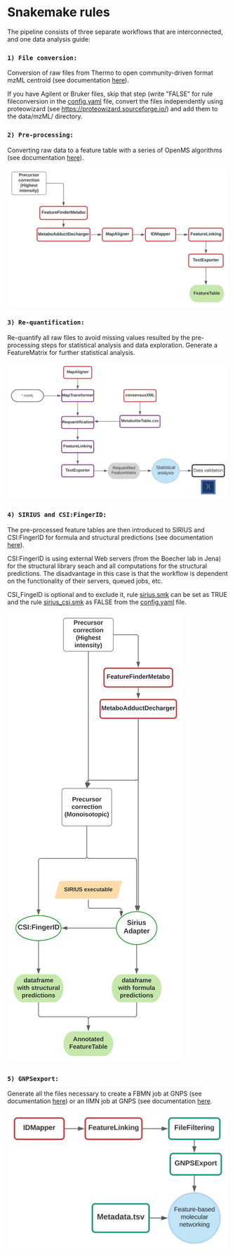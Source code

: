 # Snakemake rules 

The pipeline consists of three separate workflows that are interconnected, and one data analysis guide:

### `1) File conversion:`

Conversion of raw files from Thermo to open community-driven format mzML centroid (see documentation [here](https://github.com/compomics/ThermoRawFileParser)).

If you have Agilent or Bruker files, skip that step (write "FALSE" for rule fileconversion in the [config.yaml](/config/config.yaml) file, convert the files independently using proteowizard (see https://proteowizard.sourceforge.io/) and add them to the data/mzML/ directory.

### `2) Pre-processing:`

Converting raw data to a feature table with a series of OpenMS algorithms (see documentation [here](https://abibuilder.informatik.uni-tuebingen.de/archive/openms/Documentation/nightly/html/index.html)). 

![dag](/images/Preprocessing.svg) 

### `3) Re-quantification:` 

Re-quantify all raw files to avoid missing values resulted by the pre-processing steps for statistical analysis and data exploration. Generate a FeatureMatrix for further statistical analysis.

![dag](/images/Re-quantification.svg) 

### `4) SIRIUS and CSI:FingerID:`

The pre-processed feature tables are then introduced to SIRIUS and CSI:FingerID for formula and structural predictions (see documentation [here](https://boecker-lab.github.io/docs.sirius.github.io/)).

CSI:FingerID is using external Web servers (from the Boecher lab in Jena) for the structural library seach and all computations for the structural predictions. The disadvantage in this case is that the workflow is dependent on the functionality of their servers, queued jobs, etc. 

CSI_FingeID is optional and to exclude it, rule [sirius.smk](sirius.smk) can be set as TRUE and the rule [sirius_csi.smk](sirius_csi.smk) as FALSE from the [config.yaml](/config/config.yaml) file.

![dag](/images/SIRIUS_CSI_FingerID.svg)

### `5) GNPSexport:` 

Generate all the files necessary to create a FBMN job at GNPS (see documentation [here](https://ccms-ucsd.github.io/GNPSDocumentation/featurebasedmolecularnetworking-with-openms/)) or an IIMN job at GNPS (see documentation [here](https://ccms-ucsd.github.io/GNPSDocumentation/fbmn-iin/#iimn-networks-with-collapsed-ion-identity-edges). 

![dag](/images/GNPSExport.svg) 

